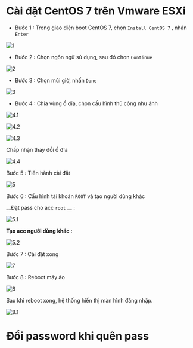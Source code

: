 # Cài đặt CentOS 7 trên Vmware ESXi

* Bước 1 : Trong giao diện boot CentOS 7, chọn `Install CentOS 7` , nhân `Enter`

![1](https://github.com/laitiennhanhoa/Thu-viec-tai-Nhan-Hoa/blob/bfe2f5f06eaac5afb0b0d1c088d18a64f96abc80/images/CentOS_7/1.png)

* Bước 2 : Chọn ngôn ngữ sử dụng, sau đó chon `Continue`

![2](https://github.com/laitiennhanhoa/Thu-viec-tai-Nhan-Hoa/blob/bfe2f5f06eaac5afb0b0d1c088d18a64f96abc80/images/CentOS_7/2.png)

* Bước 3 : Chọn múi giờ, nhấn `Done`

![3](https://github.com/laitiennhanhoa/Thu-viec-tai-Nhan-Hoa/blob/bfe2f5f06eaac5afb0b0d1c088d18a64f96abc80/images/CentOS_7/3.png)

* Bước 4 : Chia vùng ổ đĩa, chọn cấu hình thủ công như ảnh

![4.1](https://github.com/laitiennhanhoa/Thu-viec-tai-Nhan-Hoa/blob/bfe2f5f06eaac5afb0b0d1c088d18a64f96abc80/images/CentOS_7/4.1.png)

![4.2](https://github.com/laitiennhanhoa/Thu-viec-tai-Nhan-Hoa/blob/bfe2f5f06eaac5afb0b0d1c088d18a64f96abc80/images/CentOS_7/4.2.png)

![4.3](https://github.com/laitiennhanhoa/Thu-viec-tai-Nhan-Hoa/blob/bfe2f5f06eaac5afb0b0d1c088d18a64f96abc80/images/CentOS_7/4.3.png)

Chấp nhận thay đổi ổ đĩa

![4.4](https://github.com/laitiennhanhoa/Thu-viec-tai-Nhan-Hoa/blob/bfe2f5f06eaac5afb0b0d1c088d18a64f96abc80/images/CentOS_7/4.4.png)

Bước 5 : Tiến hành cài đặt

![5](https://github.com/laitiennhanhoa/Thu-viec-tai-Nhan-Hoa/blob/bfe2f5f06eaac5afb0b0d1c088d18a64f96abc80/images/CentOS_7/5.png)

Bước 6 : Cấu hình tài khoản `ROOT` và tạo người dùng khác

__Đặt pass cho acc `root` __ : 

![5.1](https://github.com/laitiennhanhoa/Thu-viec-tai-Nhan-Hoa/blob/bfe2f5f06eaac5afb0b0d1c088d18a64f96abc80/images/CentOS_7/5.1.png)

__Tạo acc người dùng khác__ :

![5.2](https://github.com/laitiennhanhoa/Thu-viec-tai-Nhan-Hoa/blob/bfe2f5f06eaac5afb0b0d1c088d18a64f96abc80/images/CentOS_7/5.2.png)

Bước 7 : Cài đặt xong 

![7](https://github.com/laitiennhanhoa/Thu-viec-tai-Nhan-Hoa/blob/bfe2f5f06eaac5afb0b0d1c088d18a64f96abc80/images/CentOS_7/7.png)

Bước 8 : Reboot máy ảo

![8](https://github.com/laitiennhanhoa/Thu-viec-tai-Nhan-Hoa/blob/bfe2f5f06eaac5afb0b0d1c088d18a64f96abc80/images/CentOS_7/8.png)

Sau khi reboot xong, hệ thống hiển thị màn hình đăng nhập.

![8.1](https://github.com/laitiennhanhoa/Thu-viec-tai-Nhan-Hoa/blob/bfe2f5f06eaac5afb0b0d1c088d18a64f96abc80/images/CentOS_7/8.1.png)

# Đổi password khi quên pass